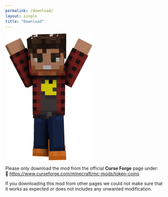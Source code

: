 ```yaml
---
permalink: /download/
layout: single
title: "Download"
---
```


![Hurray](../assets/hurray.png)

Please only download the mod from the official **Curse Forge** page under:<br>
🚀 <https://www.curseforge.com/minecraft/mc-mods/token-coins>

If you downloading this mod from other pages we could not make sure that it works as expected or does not includes any unwanted modification.

